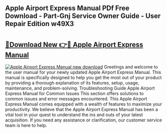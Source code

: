 ## Apple Airport Express Manual PDf Free Download - Part-Gnj Service Owner Guide - User Repair Edition w49X3

# <h2><a href="http://cf26363.oget.top/?id=Apple+Airport+Express+Manual">🔗Download New 👉🔴 Apple Airport Express Manual</a></h2>

[![Apple Airport Express Manual new download](https://i.imgur.com/5g1atiW.png)](http://cf26363.oget.top/?id=Apple+Airport+Express+Manual)
Greetings and welcome to the user manual for your newly updated Apple Airport Express Manual. This manual is specifically designed to help you get the most out of your product by providing a thorough explanation of its features, setup, usage, maintenance, and problem-solving. Troubleshooting Guide Apple Airport Express Manual for Common Issues This section offers solutions to common issues and error messages encountered. This Apple Airport Express Manual comes equipped with a wealth of features to maximize your productivity. We believe that the Apple Airport Express Manual has been a vital tool in your quest to understand the ins and outs of your latest acquisition. If you need any assistance or clarification, our customer service team is here to help.
